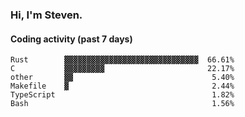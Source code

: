 ### Hi, I'm Steven.

#### Coding activity (past 7 days)
```
Rust        ▓▓▓▓▓▓▓▓▓▓▓▓▓▓▓▓▓▓▓▓▓▓▓▓▓▓▓▓▓▓  66.61%
C           ▓▓▓▓▓▓▓▓▓                       22.17%
other       ▓▓                               5.40%
Makefile    ▓                                2.44%
TypeScript                                   1.82%
Bash                                         1.56%
```
